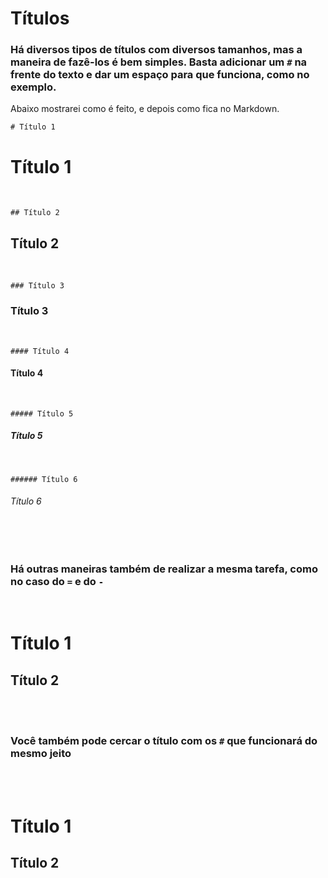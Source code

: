 # Títulos
### Há diversos tipos de títulos com diversos tamanhos, mas a maneira de fazê-los é bem simples. Basta adicionar um `#` na frente do texto e dar um espaço para que funciona, como no exemplo.
Abaixo mostrarei como é feito, e depois como fica no Markdown.
</br>

`# Título 1`
# Título 1
</br>

`## Título 2`
## Título 2
</br>

`### Título 3`
### Título 3
</br>

`#### Título 4`
#### Título 4
</br>

`##### Título 5`
##### Título 5
</br>

`###### Título 6`
###### Título 6

</br>
</br>

### Há outras maneiras também de realizar a mesma tarefa, como no caso do `=` e do `-`
</br>

Título 1   
=

Título 2
-
</br>
</br>

### Você também pode cercar o título com os `#` que funcionará do mesmo jeito
</br>
</br>

# Título 1 #

## Título 2 ##
